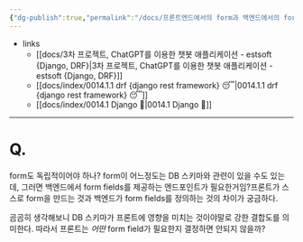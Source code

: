 ```yaml
---
{"dg-publish":true,"permalink":"/docs/프론트엔드에서의 form과 백엔드에서의 form fields는 독립적이어야 하나 {drf, django}/","title":"프론트엔드에서의 form과 백엔드에서의 form fields는 독립적이어야 하나 {drf, django}","tags":["question/unresolved"]}
---
```


- links
	- [[docs/3차 프로젝트, ChatGPT를 이용한 챗봇 애플리케이션 - estsoft {Django, DRF}\|3차 프로젝트, ChatGPT를 이용한 챗봇 애플리케이션 - estsoft {Django, DRF}]]
	- [[docs/index/0014.1.1 drf {django rest framework} 😴\|0014.1.1 drf {django rest framework} 😴]]
	- [[docs/index/0014.1 Django 🎈\|0014.1 Django 🎈]]
___

# Q.

form도 독립적이어야 하나? form이 어느정도는 DB 스키마와 관련이 있을 수도 있는데, 그러면 백엔드에서 form fields를 제공하는 엔드포인트가 필요한거임?프론트가 스스로 form을 만드는 것과 백엔드가 form fields를 정의하는 것의 차이가 궁금하다.

곰곰히 생각해보니 DB 스키마가 프론트에 영향을 미치는 것이야말로 강한 결합도를 의미한다. 따라서 프론트는 _어떤_ form field가 필요한지 결정하면 안되지 않을까?
